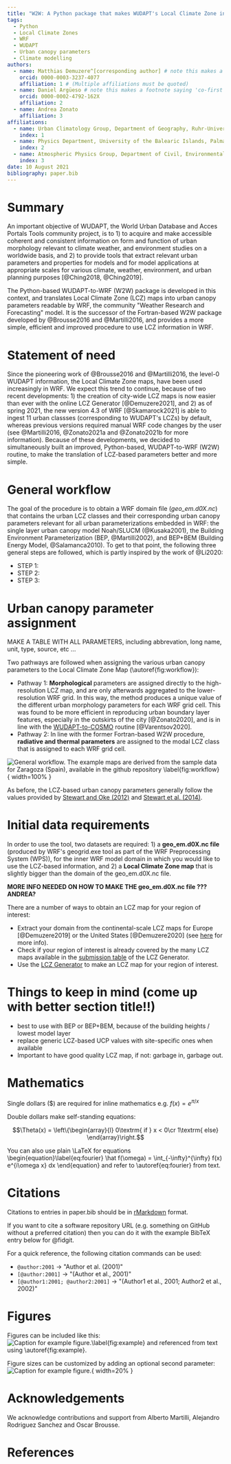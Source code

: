 ```yaml
---
title: "W2W: A Python package that makes WUDAPT's Local Climate Zone information available in WRF"
tags:
  - Python
  - Local Climate Zones
  - WRF
  - WUDAPT
  - Urban canopy parameters
  - Climate modelling 
authors:
  - name: Matthias Demuzere^[corresponding author] # note this makes a footnote saying 'co-first author'
    orcid: 0000-0003-3237-4077
    affiliation: 1 # (Multiple affiliations must be quoted)
  - name: Daniel Argüeso # note this makes a footnote saying 'co-first author'
    orcid: 0000-0002-4792-162X
    affiliation: 2
  - name: Andrea Zonato
    affiliation: 3
affiliations:
  - name: Urban Climatology Group, Department of Geography, Ruhr-University Bochum, Bochum, Germany
    index: 1
  - name: Physics Department, University of the Balearic Islands, Palma, Spain
    index: 2
  - name: Atmospheric Physics Group, Department of Civil, Environmental and Mechanical Engineering, University of Trento, Trento, Italy
    index: 3 
date: 10 August 2021
bibliography: paper.bib
---
```


# Summary
An important objective of WUDAPT, the World Urban Database and Acces Portals Tools community project, is to 1) to acquire and make accessible coherent and consistent information on form and function of urban morphology relevant to climate weather, and environment studies on a worldwide basis, and 2) to provide tools that extract relevant urban parameters and properties for models and for model applications at appropriate scales for various climate, weather, environment, and urban planning purposes [@Ching2018, @Ching2019]. 

The Python-based WUDAPT-to-WRF (W2W) package is developed in this context, and translates Local Climate Zone (LCZ) maps into urban canopy parameters readable by WRF, the community "Weather Research and Forecasting" model. It is the successor of the Fortran-based W2W package developed by @Brousse2016 and @Martilli2016, and provides a more simple, efficient and improved procedure to use LCZ information in WRF.   

# Statement of need
Since the pioneering work of @Brousse2016 and @Martilli2016, the level-0 WUDAPT information, the Local Climate Zone maps, have been used increasingly in WRF. We expect this trend to continue, because of two recent developments: 1) the creation of city-wide LCZ maps is now easier than ever with the online LCZ Generator [@Demuzere2021], and 2) as of spring 2021, the new version 4.3 of WRF [@Skamarock2021] is able to ingest 11 urban classses (corresponding to WUDAPT's LCZs) by default, whereas previous versions required manual WRF code changes by the user (see @Martilli2016, @Zonato2021a and @Zonato2021b for more information). Because of these developments, we decided to simultaneously built an improved, Python-based, WUDAPT-to-WRF (W2W) routine, to make the translation of LCZ-based parameters better and more simple. 

# General workflow
The goal of the procedure is to obtain a WRF domain file (*geo_em.d0X.nc*) that contains the urban LCZ classes and their corresponding urban canopy parameters relevant for all urban parameterizations embedded in WRF: the single layer urban canopy model Noah/SLUCM (@Kusaka2001), the Building Environment Parameterization (BEP, @Martilli2002), and BEP+BEM (Building Energy Model, @Salamanca2010). To get to that point, the following three general steps are followed, which is partly inspired by the work of @Li2020:

* STEP 1: 
* STEP 2: 
* STEP 3:


# Urban canopy parameter assignment
MAKE A TABLE WITH ALL PARAMETERS, including abbrevation, long name, unit, type, source, etc ...


Two pathways are followed when assigning the various urban canopy parameters to the Local Climate Zone Map (\autoref{fig:workflow}):

* Pathway 1: **Morphological** parameters are assigned directly to the high-resolution LCZ map, and are only afterwards aggregated to the lower-resolution WRF grid. In this way, the method produces a unique value of the different urban morphology parameters for each WRF grid cell. This was found to be more efficient in reproducing urban boundary layer features, especially in the outskirts of the city [@Zonato2020], and is in line with the [WUDAPT-to-COSMO](https://github.com/matthiasdemuzere/WUDAPT-to-COSMO) routine [@Varentsov2020]. 
* Pathway 2: In line with the former Fortran-based W2W procedure, **radiative and thermal parameters** are assigned to the modal LCZ class that is assigned to each WRF grid cell. 

![General workflow. The example maps are derived from the sample data for Zaragoza (Spain), available in the github repository \label{fig:workflow}](workflow.png){ width=100% }

As before, the LCZ-based urban canopy parameters generally follow the values provided by [Stewart and Oke (2012)](http://doi.org/10.1175/BAMS-D-11-00019.1) and [Stewart et al. (2014)](http://doi.org/10.1002/joc.3746).


# Initial data requirements
In order to use the tool, two datasets are required: 1) a **geo_em.d0X.nc file** (produced by WRF's geogrid.exe tool as part of the WRF Preprocessing System (WPS)), for the inner WRF model domain in which you would like to use the LCZ-based information, and 2) a **Local Climate Zone map** that is slightly bigger than the domain of the geo_em.d0X.nc file. 

**MORE INFO NEEDED ON HOW TO MAKE THE geo_em.d0X.nc file ??? ANDREA?**

There are a number of ways to obtain an LCZ map for your region of interest: 

   * Extract your domain from the continental-scale LCZ maps for Europe [@Demuzere2019] or the United States [@Demuzere2020] (see [here](https://www.wudapt.org/lcz-maps/) for more info).
   * Check if your region of interest is already covered by the many LCZ maps available in the [submission table](https://lcz-generator.rub.de/submissions) of the LCZ Generator.
   * Use the [LCZ Generator](https://lcz-generator.rub.de/) to make an LCZ map for your region of interest. 


# Things to keep in mind (come up with better section title!!)
* best to use with BEP or BEP+BEM, because of the building heights / lowest model layer
* replace generic LCZ-based UCP values with site-specific ones when available
* Important to have good quality LCZ map, if not: garbage in, garbage out.





# Mathematics

Single dollars ($) are required for inline mathematics e.g. $f(x) = e^{\pi/x}$

Double dollars make self-standing equations:

$$\Theta(x) = \left\{\begin{array}{l}
0\textrm{ if } x < 0\cr
1\textrm{ else}
\end{array}\right.$$

You can also use plain \LaTeX for equations
\begin{equation}\label{eq:fourier}
\hat f(\omega) = \int_{-\infty}^{\infty} f(x) e^{i\omega x} dx
\end{equation}
and refer to \autoref{eq:fourier} from text.

# Citations

Citations to entries in paper.bib should be in
[rMarkdown](http://rmarkdown.rstudio.com/authoring_bibliographies_and_citations.html)
format.

If you want to cite a software repository URL (e.g. something on GitHub without a preferred
citation) then you can do it with the example BibTeX entry below for @fidgit.

For a quick reference, the following citation commands can be used:
- `@author:2001`  ->  "Author et al. (2001)"
- `[@author:2001]` -> "(Author et al., 2001)"
- `[@author1:2001; @author2:2001]` -> "(Author1 et al., 2001; Author2 et al., 2002)"

# Figures

Figures can be included like this:
![Caption for example figure.\label{fig:example}](wudapt_logo.png)
and referenced from text using \autoref{fig:example}.

Figure sizes can be customized by adding an optional second parameter:
![Caption for example figure.](wudapt_logo.png){ width=20% }

# Acknowledgements
We acknowledge contributions and support from Alberto Martilli, Alejandro Rodriguez Sanchez and Oscar Brousse.

# References